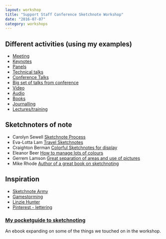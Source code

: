 ```yaml
---
layout: workshop
title: "Support Staff Conference Sketchnote Workshop"
date: "2016-07-07"
category: workshops
---
```



## Different activities (using my examples)

- [Meeting](/images/team-meeting.gif)
- [Keynotes](/images/oer15/oer15-2015-04-14-josie-fraser.jpg)
- [Panels](/images/iwmw14/iwmw14-vision-panel.jpg)
- [Technical talks](/images/winterlocalhost2014/gavin-davies.png)
- [Conference Talks](/images/iwmw16/iwmw16-matt-jukes.jpg)
- [Big set of talks from conference](/images/thewebis/chris-murphy.png)
- [Video](/images//dhh-railsconf2014.gif)
- [Audio](/images/romulusandremus.gif)
- [Books](/images/books/the-psychopath-test.jpg)
- [Journalling](/images/journals/crash.jpg)
- [Lectures/training](/images/ilm/building-the-team.gif)

## Sketchnoters of note

- Carolyn Sewell [Sketchnote Process](https://www.flickr.com/photos/pedestriantype/13147894804/in/album-72157621779073329/)
- Eva-Lotta Lam [Travel Sketchnotes](http://secretsfromtheroad.com/)
- Craighton Berman [Colorful Sketchnotes for display](http://studio.craightonberman.com/TEDxSANJOSE-2012)
- Eleanor Beer [How to manage lots of colours](http://www.eleanorbeer.com/blog/sketchnotes-personalised-innovation-conference/)
- Gerrem Lamson [Great separation of areas and use of pictures](http://www.gerrenlamson.com/blog/2014/09/aea-austin-2014-sketchnotes/)
- Mike Rhode [Author of a great book on sketchnoting](https://www.flickr.com/photos/rohdesign/collections/72157602798339521/)


## Inspiration

- [Sketchnote Army](http://sketchnotearmy.com/)
- [Gamestorming](http://gamestorming.com/)
- [Linzie Hunter](http://www.linziehunter.co.uk)
- [Pinterest - lettering](https://www.pinterest.com/search/pins/?q=lettering&rs=typed&0=lettering%7Ctyped)


### [My pocketguide to sketchnoting](https://payhip.com/b/uvS3)

An ebook expanding on some of the things we touched on in the workshop.
